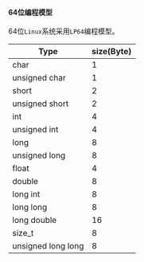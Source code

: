 #### 64位编程模型

64位`Linux`系统采用`LP64`编程模型。

| Type               | size(Byte) |
| ------------------ | ---------- |
| char               | 1          |
| unsigned char      | 1          |
| short              | 2          |
| unsigned short     | 2          |
| int                | 4          |
| unsigned int       | 4          |
| long               | 8          |
| unsigned long      | 8          |
| float              | 4          |
| double             | 8          |
| long int           | 8          |
| long long          | 8          |
| long double        | 16         |
| size_t             | 8          |
| unsigned long long | 8          |

